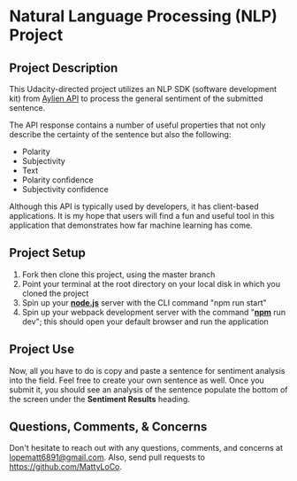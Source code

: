 # Natural Language Processing (NLP) Project

## Project Description

This Udacity-directed project utilizes an NLP SDK (software development kit) from [Aylien API](https://docs.aylien.com/) to process the general sentiment of the submitted sentence. 

The API response contains a number of useful properties that not only describe the certainty of the sentence but also the following:
- Polarity
- Subjectivity
- Text 
- Polarity confidence
- Subjectivity confidence

Although this API is typically used by developers, it has client-based applications. It is my hope that users will find a fun and useful tool in this application that demonstrates how far machine learning has come.

## Project Setup

1. Fork then clone this project, using the master branch
2. Point your terminal at the root directory on your local disk in which you cloned the project
3. Spin up your [**node.js**](https://nodejs.org/en/download/) server with the CLI command "npm run start"
4. Spin up your webpack development server with the command "[**npm**](https://www.npmjs.com/get-npm) run dev"; this should open your default browser and run the application

## Project Use

Now, all you have to do is copy and paste a sentence for sentiment analysis into the field. Feel free to create your own sentence as well. Once you submit it, you should see an analysis of the sentence populate the bottom of the screen under the **Sentiment Results** heading.

## Questions, Comments, & Concerns

Don't hesitate to reach out with any questions, comments, and concerns at <lopematt6891@gmail.com>. Also, send pull requests to <https://github.com/MattyLoCo>.
